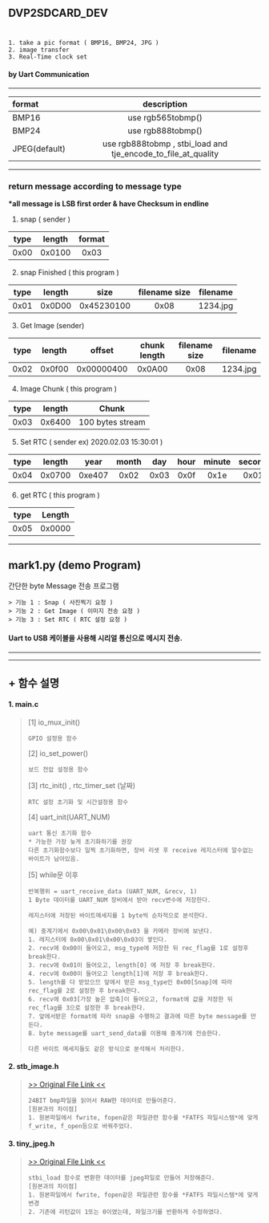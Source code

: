 DVP2SDCARD_DEV
---------------------------------------
# 
```
1. take a pic format ( BMP16, BMP24, JPG )
2. image transfer
3. Real-Time clock set 
```
#### by Uart Communication
---------------------------------------
| format| description|
|:--------|:--------:|
| BMP16 | use rgb565tobmp() |
| BMP24 | use rgb888tobmp() |
| JPEG(default) | use rgb888tobmp , stbi_load and tje_encode_to_file_at_quality|
----------------------------------------
### return message according to message type
__*all message is LSB first order & have Checksum in endline__
1. snap ( sender )

| type | length| format|
|:---:|:--:|:---:|
|0x00|0x0100|0x03|

2. snap Finished ( this program )

| type | length|size |filename size| filename|
|:---:|:--:|:--:|:---:|:---:|
|0x01|0x0D00|0x45230100|0x08|1234.jpg|

3. Get Image (sender)

| type | length| offset |chunk length| filename size| filename|
|:---:|:--:|:--:|:---:|:---:|:---:|
|0x02|0x0f00|0x00000400|0x0A00|0x08|1234.jpg|

4. Image Chunk ( this program )

| type | length| Chunk |
|:---:|:--:|:---:|
|0x03|0x6400|100 bytes stream|

5. Set RTC ( sender ex) 2020.02.03 15:30:01 )

| type | length| year | month | day | hour | minute | second |
|:---:|:--:|:--:|:---:|:---:|:---:|:---:|:---:|
|0x04|0x0700|0xe407|0x02|0x03|0x0f|0x1e|0x01|

6. get RTC ( this program )

| type | Length |
|:--:|:--:|
|0x05|0x0000|
----------------------------------------
## mark1.py (demo Program)
간단한 byte Message 전송 프로그램
```
> 기능 1 : Snap ( 사진찍기 요청 )
> 기능 2 : Get Image ( 이미지 전송 요청 )
> 기능 3 : Set RTC ( RTC 설정 요청 )
```
#### **Uart to USB 케이블을 사용해 시리얼 통신으로 메시지 전송.**
----------------------------------------
----------------------------------------
## + 함수 설명
#### **1. main.c**
> [1] io_mux_init()
> ```
> GPIO 설정용 함수
> ```
> [2] io_set_power()
> ```
> 보드 전압 설정용 함수
> ```  
> [3] rtc_init() , rtc_timer_set (날짜)
> ```
> RTC 설정 초기화 및 시간설정용 함수
> ```  
> [4] uart_init(UART_NUM)
> ```
> uart 통신 초기화 함수
> * 가능한 가장 늦게 초기화하기를 권장
> 다른 초기화함수보다 일찍 초기화하면, 장비 리셋 후 receive 레지스터에 알수없는 바이트가 남아있음.
> ```  
> [5] while문 이후
> ```
> 반복행위 = uart_receive_data (UART_NUM, &recv, 1)  
> 1 Byte 데이터를 UART_NUM 장비에서 받아 recv변수에 저장한다.
>  
> 레지스터에 저장된 바이트메세지를 1 byte씩 순차적으로 분석한다.  
> 
> 예) 중계기에서 0x00\0x01\0x00\0x03 을 카메라 장비에 보낸다.
> 1. 레지스터에 0x00\0x01\0x00\0x03이 쌓인다.  
> 2. recv에 0x00이 들어오고, msg_type에 저장한 뒤 rec_flag를 1로 설정후 break한다.
> 3. recv에 0x01이 들어오고, length[0] 에 저장 후 break한다.
> 4. recv에 0x00이 들어오고 length[1]에 저장 후 break한다.
> 5. length를 다 받았으므 앞에서 받은 msg_type인 0x00[Snap]에 따라 rec_flag를 2로 설정한 후 break한다.  
> 6. recv에 0x03[가장 높은 압축]이 들어오고, format에 값을 저장한 뒤 rec_flag를 3으로 설정한 후 break한다. 
>7. 앞에서받은 format에 따라 snap을 수행하고 결과에 따른 byte message를 만든다.
>8. byte message를 uart_send_data를 이용해 중계기에 전송한다.  
> 
> 다른 바이트 메세지들도 같은 방식으로 분석해서 처리한다.
> ```  

#### **2. stb_image.h**  
>  [>> Original File Link <<](https://github.com/nothings/stb, "githublink")  
>  ```
>  24BIT bmp파일을 읽어서 RAW한 데이터로 만들어준다.
>  [원본과의 차이점]
>  1. 원본파일에서 fwrite, fopen같은 파일관련 함수를 *FATFS 파일시스템*에 맞게 f_write, f_open등으로 바꿔주었다.
>  ```

#### **3. tiny_jpeg.h**

>  [>> Original File Link <<](https://github.com/nothings/stb, "githublink")  
>  ```
>  stbi_load 함수로 변환한 데이터를 jpeg파일로 만들어 저장해준다.
>  [원본과의 차이점]
>  1. 원본파일에서 fwrite, fopen같은 파일관련 함수를 *FATFS 파일시스템*에 맞게 변경
> 2. 기존에 리턴값이 1또는 0이였는데, 파일크기를 반환하게 수정하였다.
>  ```
